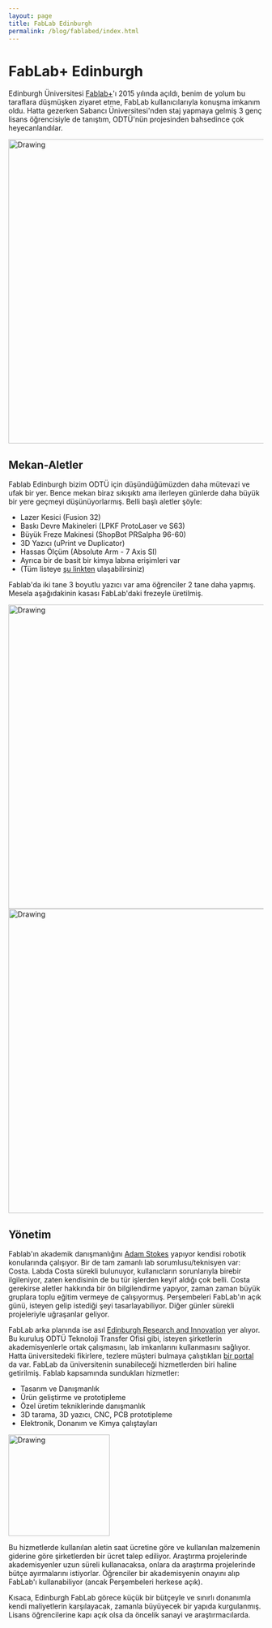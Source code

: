```yaml
---
layout: page
title: FabLab Edinburgh
permalink: /blog/fablabed/index.html
---
```


# FabLab+ Edinburgh

Edinburgh Üniversitesi [Fablab+](http://www.homepages.ed.ac.uk/v1ctalal/index.html)'ı 2015 yılında açıldı, benim de yolum bu taraflara düşmüşken ziyaret etme, FabLab kullanıcılarıyla konuşma imkanım oldu. Hatta gezerken Sabancı Üniversitesi'nden staj yapmaya gelmiş 3 genç lisans öğrencisiyle de tanıştım, ODTÜ'nün projesinden bahsedince çok heyecanlandılar.

<img src="../images/fablab_ed.jpg" alt="Drawing" style="width: 600px;"/>


## Mekan-Aletler
Fablab Edinburgh bizim ODTÜ için düşündüğümüzden daha mütevazi ve ufak bir yer. Bence mekan biraz sıkışıktı ama ilerleyen günlerde daha büyük bir yere geçmeyi düşünüyorlarmış. Belli başlı aletler şöyle:

- Lazer Kesici (Fusion 32)
- Baskı Devre Makineleri (LPKF ProtoLaser ve S63)
- Büyük Freze Makinesi (ShopBot PRSalpha 96-60)
- 3D Yazıcı (uPrint ve Duplicator)
- Hassas Ölçüm (Absolute Arm - 7 Axis SI)
- Ayrıca bir de basit bir kimya labına erişimleri var
- (Tüm listeye [şu linkten](http://www.homepages.ed.ac.uk/v1ctalal/resources.html) ulaşabilirsiniz)

Fablab'da iki tane 3 boyutlu yazıcı var ama öğrenciler 2 tane daha yapmış. Mesela aşağıdakinin kasası FabLab'daki frezeyle üretilmiş.

<img src="../images/fablab_masalar.jpg" alt="Drawing" style="width: 600px;"/>
<br>
<img src="../images/fablab_freze.jpg" alt="Drawing" style="width: 600px;"/>

## Yönetim

Fablab'ın akademik danışmanlığını [Adam Stokes](http://www.homepages.ed.ac.uk/v1ctalal/people.html) yapıyor kendisi robotik konularında çalışıyor. Bir de tam zamanlı lab sorumlusu/teknisyen var: Costa. Labda Costa sürekli bulunuyor, kullanıcların sorunlarıyla birebir ilgileniyor, zaten kendisinin de bu tür işlerden keyif aldığı çok belli. Costa gerekirse aletler hakkında bir ön bilgilendirme yapıyor, zaman zaman büyük gruplara toplu eğitim vermeye de çalışıyormuş. Perşembeleri FabLab'ın açık günü, isteyen gelip istediği şeyi tasarlayabiliyor. Diğer günler sürekli projeleriyle uğraşanlar geliyor.

FabLab arka planında ise asıl [Edinburgh Research and Innovation](http://www.research-innovation.ed.ac.uk/WorkingWithUs.aspx) yer alıyor. Bu kuruluş ODTÜ Teknoloji Transfer Ofisi gibi, isteyen şirketlerin akademisyenlerle ortak çalışmasını, lab imkanlarını kullanmasını sağlıyor. Hatta üniversitedeki fikirlere, tezlere müşteri bulmaya çalıştıkları [bir portal](http://www.research-innovation.ed.ac.uk/Opportunities.aspx) da var. FabLab da üniversitenin sunabileceği hizmetlerden biri haline getirilmiş. Fablab kapsamında sundukları hizmetler:

- Tasarım ve Danışmanlık
- Ürün geliştirme ve prototipleme
- Özel üretim tekniklerinde danışmanlık
- 3D tarama, 3D yazıcı, CNC, PCB prototipleme
- Elektronik, Donanım ve Kimya çalıştayları

<img src="../images/fablab_isler.jpg" alt="Drawing" style="width: 200px;"/>

Bu hizmetlerde kullanılan aletin saat ücretine göre ve kullanılan malzemenin giderine göre şirketlerden bir ücret talep ediliyor. Araştırma projelerinde akademisyenler uzun süreli kullanacaksa, onlara da araştırma projelerinde bütçe ayırmalarını istiyorlar. Öğrenciler bir akademisyenin onayını alıp FabLab'ı kullanabiliyor (ancak Perşembeleri herkese açık).

Kısaca, Edinburgh FabLab görece küçük bir bütçeyle ve sınırlı donanımla kendi maliyetlerin karşılayacak, zamanla büyüyecek bir yapıda kurgulanmış. Lisans öğrencilerine kapı açık olsa da öncelik sanayi ve araştırmacılarda.

